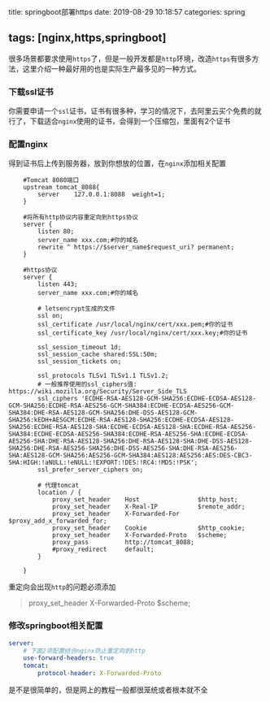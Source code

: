 title: springboot部署https
date: 2019-08-29 10:18:57
categories: spring

tags: [nginx,https,springboot] 
---

很多场景都要求使用`https`了，但是一般开发都是`http`环境，改造`https`有很多方法，这里介绍一种最好用的也是实际生产最多见的一种方式。

<!-- more -->

### 下载ssl证书

你需要申请一个`ssl`证书，证书有很多种，学习的情况下，去阿里云买个免费的就行了，下载适合`nginx`使用的证书，会得到一个压缩包，里面有2个证书

### 配置nginx

得到证书后上传到服务器，放到你想放的位置，在`nginx`添加相关配置

```nginx
	#Tomcat 8080端口
	upstream tomcat_8088{
		server    127.0.0.1:8088  weight=1;
	}
		
	#将所有http协议内容重定向到https协议
	server {
		listen 80;
		server_name xxx.com;#你的域名
		rewrite ^ https://$server_name$request_uri? permanent;
	}

	#https协议
	server {
		listen 443;
		server_name xxx.com;#你的域名
		
		# letsencrypt生成的文件
		ssl on;
		ssl_certificate /usr/local/nginx/cert/xxx.pem;#你的证书
		ssl_certificate_key /usr/local/nginx/cert/xxx.key;#你的证书

		ssl_session_timeout 1d;
		ssl_session_cache shared:SSL:50m;
		ssl_session_tickets on;

		ssl_protocols TLSv1 TLSv1.1 TLSv1.2;
		# 一般推荐使用的ssl_ciphers值: https://wiki.mozilla.org/Security/Server_Side_TLS
		ssl_ciphers 'ECDHE-RSA-AES128-GCM-SHA256:ECDHE-ECDSA-AES128-GCM-SHA256:ECDHE-RSA-AES256-GCM-SHA384:ECDHE-ECDSA-AES256-GCM-SHA384:DHE-RSA-AES128-GCM-SHA256:DHE-DSS-AES128-GCM-SHA256:kEDH+AESGCM:ECDHE-RSA-AES128-SHA256:ECDHE-ECDSA-AES128-SHA256:ECDHE-RSA-AES128-SHA:ECDHE-ECDSA-AES128-SHA:ECDHE-RSA-AES256-SHA384:ECDHE-ECDSA-AES256-SHA384:ECDHE-RSA-AES256-SHA:ECDHE-ECDSA-AES256-SHA:DHE-RSA-AES128-SHA256:DHE-RSA-AES128-SHA:DHE-DSS-AES128-SHA256:DHE-RSA-AES256-SHA256:DHE-DSS-AES256-SHA:DHE-RSA-AES256-SHA:AES128-GCM-SHA256:AES256-GCM-SHA384:AES128:AES256:AES:DES-CBC3-SHA:HIGH:!aNULL:!eNULL:!EXPORT:!DES:!RC4:!MD5:!PSK';
		ssl_prefer_server_ciphers on;
		
		# 代理tomcat
		location / {   
			proxy_set_header	Host				$http_host;  			
			proxy_set_header	X-Real-IP			$remote_addr;     
			proxy_set_header	X-Forwarded-For		$proxy_add_x_forwarded_for;     
			proxy_set_header	Cookie				$http_cookie;
			proxy_set_header 	X-Forwarded-Proto 	$scheme;
			proxy_pass			http://tomcat_8088;
			#proxy_redirect		default;
		}

	}
```

重定向会出现`http`的问题必须添加

>  proxy_set_header 	X-Forwarded-Proto 	$scheme;

### 修改springboot相关配置

```yaml
server:
    # 下面2项配置结合nginx防止重定向到http
    use-forward-headers: true
    tomcat:
        protocol-header: X-Forwarded-Proto
```

是不是很简单的，但是网上的教程一般都很笼统或者根本就不全